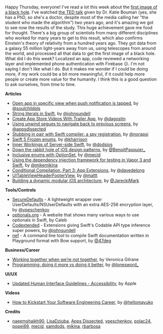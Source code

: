 Happy Thursday, everyone! I've read a lot this week about the [first image of a black hole](https://www.theguardian.com/science/2019/apr/10/black-hole-picture-captured-for-first-time-in-space-breakthrough). I've watched [the TED talk](https://www.ted.com/talks/katie_bouman_what_does_a_black_hole_look_like) given by Dr. Katie Bouman (yes, she has a PhD, so she's a doctor, despite most of the media calling her "the student who made the algorithm") two years ago, and it's amazing we got to see now the results of the study. This huge achievement gave me food for thought. There's a big group of scientists from many different disciplines who worked for many years to get to this result, which also confirms Einstein's theory of relativity from a hundred years ago. They got data from a galaxy 55 million light-years away from us, using telescopes from around the world, and processed all that data to get the first image of a black hole. What did I do this week? Localized an app, code reviewed a networking layer and implemented phone authentication with Firebase 😕. I'm not saying I don't like what I do. But it makes me wonder if I could be doing more, if my work could be a bit more meaningful, if it could help more people or create more value for the humanity. I think this is a good question to ask ourselves, from time to time. 

**Articles**

* [Open app in specific view when push notification is tapped](https://fluffy.es/open-specific-view-push-notification-tapped/), by [@soulchildpls](https://twitter.com/soulchildpls)
* [String literals in Swift](https://www.swiftbysundell.com/posts/string-literals-in-swift), by [@johnsundell](https://twitter.com/johnsundell)
* [Create App Store Videos With Trailer App](https://agostini.tech/2019/04/08/create-app-store-videos-with-trailer-app/), by [@dagostin](https://twitter.com/dagostin) 
* [Using unwind segues to navigate back to previous screens](https://www.appsdissected.com/unwind-segues-storyboard/), by [@appsdissected](https://twitter.com/appsdissected)
* [Stubbing in pair with Swift compiler: a spy registration](https://medium.com/flawless-app-stories/stubbing-in-pair-with-swift-compiler-a-spy-registration-bbfdc1cf87a1?source=friends_link&sk=fbfc4b66bdffb339f11b857facbee07c), by [@norapsi](https://twitter.com/norapsi)
* [Swift 5 Frozen enums](https://useyourloaf.com/blog/swift-5-frozen-enums/), by [@kharrison](https://twitter.com/kharrison)
* [Inner Workings of Server-side Swift](https://edit.theappbusiness.com/the-inner-workings-of-server-side-swift-177b2fcce86c), by [@dodsios](https://twitter.com/dodsios)
* [Down the rabbit hole of iOS design patterns](https://benoitpasquier.com/down-rabbit-hole-ios-design-patterns/), by [@BenoitPasquier_](https://twitter.com/BenoitPasquier_)
* [Inclusive enums with OptionSet](https://mecid.github.io/2019/04/10/inclusive-enums-with-optionset/), by [@mecid](https://twitter.com/mecid)
* [Using the dependency injection framework for testing in Vapor 3 and Swift](https://mikemikina.com/blog/using-the-dependency-injection-framework-for-testing-in-vapor-3-and-swift/), by [@mikemikina](https://twitter.com/mikemikina)
* [Conditional Compilation, Part 3: App Extensions](https://davedelong.com/blog/2019/04/09/conditional-compilation-part-3/), by [@davedelong](https://twitter.com/davedelong)
* [UITable​View​Header​Footer​View](https://nshipster.com/uitableviewheaderfooterview/), by [@mattt](https://twitter.com/mattt)
* [Building a dynamic modular iOS architecture](https://medium.com/fluxom/building-a-dynamic-modular-ios-architecture-1b87dc31278b), by [@JareckiMark](https://twitter.com/JareckiMark)

**Tools/Controls**

* [SecureDefaults](https://github.com/vpeschenkov/SecureDefaults) - A lightweight wrapper over UserDefaults/NSUserDefaults with an extra AES-256 encryption layer, by [@vpeschenkov](https://twitter.com/vpeschenkov)
* [optionals.org](https://www.optionals.org/) - A website that shows many various ways to use optionals in Swift, by Caleb
* [Codextended](https://github.com/JohnSundell/Codextended) - Extensions giving Swift's Codable API type inference super powers, by [@johnsundell](https://twitter.com/johnsundell)
* [nef](https://github.com/bow-swift/nef) - A command line tool to compile Swift documentation written in Playground format with Bow support, by [@47deg](https://twitter.com/47deg/)


**Business/Career**

* [Working together when we’re not together](https://www.blog.google/inside-google/working-google/working-together-when-were-not-together/amp/), by Veronica Gilrane
* [Programming: doing it more vs doing it better](https://kevinmartinjose.com/2019/04/08/programming-doing-it-more-vs-doing-it-better/), by [@lonesword_](https://twitter.com/lonesword_)

**UI/UX**

* [Updated Human Interface Guidelines - Accessibility](https://developer.apple.com/design/human-interface-guidelines/accessibility/overview/introduction/), by Apple

**Videos**

* [How to Kickstart Your Software Engineering Career](https://www.youtube.com/playlist?list=PL1hNTJtl-Vt5FGkgnfo3e0HjK-YPYCQzR), by [@hellomayuko](https://twitter.com/hellomayuko)

**Credits**

* [naeemshaikh90](https://github.com/naeemshaikh90), [LisaDziuba](https://github.com/lisadziuba), [Apps Dissected](https://github.com/AppsDissected), [vpeschenkov](https://github.com/vpeschenkov), [polac24](https://github.com/polac24), [popei69](https://github.com/popei69), [mecid](https://github.com/mecid), [samdods](https://github.com/samdods), [mikina](https://github.com/mikina), [rbarbosa](https://github.com/rbarbosa)
